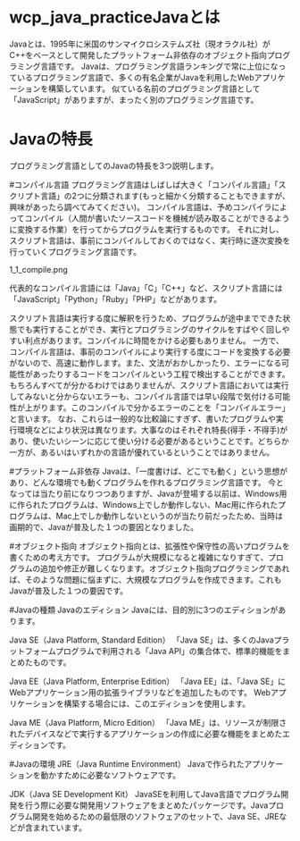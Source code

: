 # wcp_java_practiceJavaとは
Javaとは、1995年に米国のサンマイクロシステムズ社（現オラクル社）がC++をベースとして開発したプラットフォーム非依存のオブジェクト指向プログラミング言語です。
Javaは、プログラミング言語ランキングで常に上位になっているプログラミング言語で、多くの有名企業がJavaを利用したWebアプリケーションを構築しています。
似ている名前のプログラミング言語として「JavaScript」がありますが、まったく別のプログラミング言語です。

# Javaの特長
プログラミング言語としてのJavaの特長を3つ説明します。

#コンパイル言語
プログラミング言語はしばしば大きく「コンパイル言語」「スクリプト言語」の2つに分類されます(もっと細かく分類することもできますが、興味があったら調べてみてください)。
コンパイル言語は、予めコンパイラによってコンパイル（人間が書いたソースコードを機械が読み取ることができるように変換する作業）を行ってからプログラムを実行するものです。
それに対し、スクリプト言語は、事前にコンパイルしておくのではなく、実行時に逐次変換を行っていくプログラミング言語です。

1_1_compile.png

代表的なコンパイル言語には「Java」「C」「C++」など、スクリプト言語には「JavaScript」「Python」「Ruby」「PHP」などがあります。

スクリプト言語は実行する度に解釈を行うため、プログラムが途中までできた状態でも実行することができ、実行とプログラミングのサイクルをすばやく回しやすい利点があります。コンパイルに時間をかける必要もありません。
一方で、コンパイル言語は、事前のコンパイルにより実行する度にコードを変換する必要がないので、高速に動作します。また、文法がおかしかったり、エラーになる可能性があったりするコードをコンパイルという工程で検出することができます。もちろんすべてが分かるわけではありませんが、スクリプト言語においては実行してみないと分からないエラーも、コンパイル言語では早い段階で気付ける可能性が上がります。このコンパイルで分かるエラーのことを「コンパイルエラー」と言います。
なお、これらは一般的な比較論にすぎず、書いたプログラムや実行環境などにより状況は異なります。大事なのはそれぞれ特長(得手・不得手)があり、使いたいシーンに応じて使い分ける必要があるということです。どちらか一方が、あるいはいずれかの言語が優れているということではありません。

#プラットフォーム非依存
Javaは、「一度書けば、どこでも動く」という思想があり、どんな環境でも動くプログラムを作れるプログラミング言語です。
今となっては当たり前になりつつありますが、Javaが登場する以前は、Windows用に作られたプログラムは、Windows上でしか動作しない、Mac用に作られたプログラムは、Mac上でしか動作しないというのが当たり前だったため、当時は画期的で、Javaが普及した１つの要因となりました。

#オブジェクト指向
オブジェクト指向とは、拡張性や保守性の高いプログラムを書くための考え方です。
プログラムが大規模になると複雑になりすぎて、プログラムの追加や修正が難しくなります。オブジェクト指向プログラミングであれば、そのような問題に悩まずに、大規模なプログラムを作成できます。これもJavaが普及した１つの要因です。

#Javaの種類
Javaのエディション
Javaには、目的別に3つのエディションがあります。

Java SE（Java Platform, Standard Edition）
「Java SE」は、多くのJavaプラットフォームプログラムで利用される「Java API」の集合体で、標準的機能をまとめたものです。

Java EE（Java Platform, Enterprise Edition）
「Java EE」は、「Java SE」にWebアプリケーション用の拡張ライブラリなどを追加したものです。
Webアプリケーションを構築する場合には、このエディションを使用します。

Java ME（Java Platform, Micro Edition）
「Java ME」は、リソースが制限されたデバイスなどで実行するアプリケーションの作成に必要な機能をまとめたエディションです。

#Javaの環境
JRE（Java Runtime Environment）
Javaで作られたアプリケーションを動かすために必要なソフトウェアです。

JDK（Java SE Development Kit）
JavaSEを利用してJava言語でプログラム開発を行う際に必要な開発用ソフトウェアをまとめたパッケージです。Javaプログラム開発を始めるための最低限のソフトウェアのセットで、Java SE、JREなどが含まれています。
